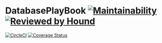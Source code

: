 # DatabasePlayBook [![Maintainability](https://api.codeclimate.com/v1/badges/5cc6b6353b98c95f7e23/maintainability)](https://codeclimate.com/github/WinstonKamau/DatabasePlayBook/maintainability) [![Reviewed by Hound](https://img.shields.io/badge/Reviewed_by-Hound-8E64B0.svg)](https://houndci.com)
[![CircleCI](https://circleci.com/gh/WinstonKamau/DatabasePlayBook.svg?style=svg)](https://circleci.com/gh/WinstonKamau/DatabasePlayBook)
[![Coverage Status](https://coveralls.io/repos/github/WinstonKamau/DatabasePlayBook/badge.svg)](https://coveralls.io/github/WinstonKamau/DatabasePlayBook)
